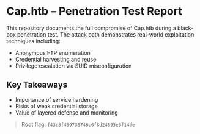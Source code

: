 
# Cap.htb – Penetration Test Report

This repository documents the full compromise of Cap.htb during a black-box penetration test. The attack path demonstrates real-world exploitation techniques including:

- Anonymous FTP enumeration
- Credential harvesting and reuse
- Privilege escalation via SUID misconfiguration

## Key Takeaways

- Importance of service hardening
- Risks of weak credential storage
- Value of layered defense and monitoring

> Root flag: `f43c3f459738746c6f8d24595e3f14de`
